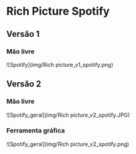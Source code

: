 # Rich Picture Spotify

## Versão 1

### Mão livre

![Spotify](img/Rich picture_v1_spotify.png)

## Versão 2

### Mão livre

![Spotify_geral](img/Rich picture_v2_spotify.JPG)

### Ferramenta gráfica

![Spotify_geral](img/Rich picture_v2_spotify.png)
